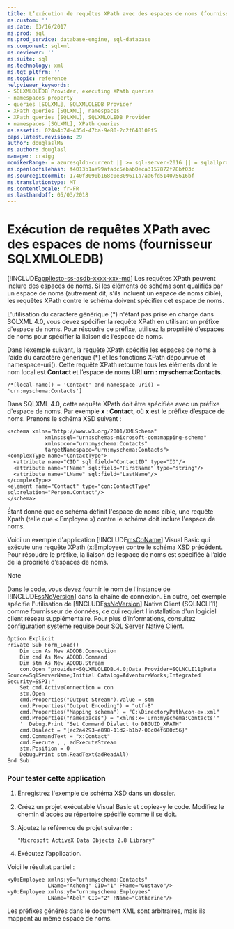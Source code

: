 ```yaml
---
title: L’exécution de requêtes XPath avec des espaces de noms (fournisseur SQLXMLOLEDB) | Documents Microsoft
ms.custom: ''
ms.date: 03/16/2017
ms.prod: sql
ms.prod_service: database-engine, sql-database
ms.component: sqlxml
ms.reviewer: ''
ms.suite: sql
ms.technology: xml
ms.tgt_pltfrm: ''
ms.topic: reference
helpviewer_keywords:
- SQLXMLOLEDB Provider, executing XPath queries
- namespaces property
- queries [SQLXML], SQLXMLOLEDB Provider
- XPath queries [SQLXML], namespaces
- XPath queries [SQLXML], SQLXMLOLEDB Provider
- namespaces [SQLXML], XPath queries
ms.assetid: 024a4b7d-435d-47ba-9e80-2c2f640108f5
caps.latest.revision: 29
author: douglaslMS
ms.author: douglasl
manager: craigg
monikerRange: = azuresqldb-current || >= sql-server-2016 || = sqlallproducts-allversions
ms.openlocfilehash: f4013b1aa99afadc5ebab0eca3157872f78bf03c
ms.sourcegitcommit: 1740f3090b168c0e809611a7aa6fd514075616bf
ms.translationtype: MT
ms.contentlocale: fr-FR
ms.lasthandoff: 05/03/2018
---
```

# <a name="executing-xpath-queries-with-namespaces-sqlxmloledb-provider"></a>Exécution de requêtes XPath avec des espaces de noms (fournisseur SQLXMLOLEDB)
[!INCLUDE[appliesto-ss-asdb-xxxx-xxx-md](../../../includes/appliesto-ss-asdb-xxxx-xxx-md.md)]
  Les requêtes XPath peuvent inclure des espaces de noms. Si les éléments de schéma sont qualifiés par un espace de noms (autrement dit, s'ils incluent un espace de noms cible), les requêtes XPath contre le schéma doivent spécifier cet espace de noms.  
  
 L'utilisation du caractère générique (*) n'étant pas prise en charge dans SQLXML 4.0, vous devez spécifier la requête XPath en utilisant un préfixe d'espace de noms. Pour résoudre ce préfixe, utilisez la propriété d’espaces de noms pour spécifier la liaison de l’espace de noms.  
  
 Dans l’exemple suivant, la requête XPath spécifie les espaces de noms à l’aide du caractère générique (\*) et les fonctions XPath dépourvue et namespace-uri(). Cette requête XPath retourne tous les éléments dont le nom local est **Contact** et l’espace de noms URI **urn : myschema:Contacts**.  
  
```  
/*[local-name() = 'Contact' and namespace-uri() = 'urn:myschema:Contacts']  
```  
  
 Dans SQLXML 4.0, cette requête XPath doit être spécifiée avec un préfixe d'espace de noms. Par exemple **x : Contact**, où **x** est le préfixe d’espace de noms. Prenons le schéma XSD suivant :  
  
```  
<schema xmlns="http://www.w3.org/2001/XMLSchema"  
            xmlns:sql="urn:schemas-microsoft-com:mapping-schema"  
            xmlns:con="urn:myschema:Contacts"  
            targetNamespace="urn:myschema:Contacts">  
<complexType name="ContactType">  
  <attribute name="CID" sql:field="ContactID" type="ID"/>  
  <attribute name="FName" sql:field="FirstName" type="string"/>  
  <attribute name="LName" sql:field="LastName"/>   
</complexType>  
<element name="Contact" type="con:ContactType" sql:relation="Person.Contact"/>  
</schema>  
```  
  
 Étant donné que ce schéma définit l'espace de noms cible, une requête Xpath (telle que « Employee ») contre le schéma doit inclure l'espace de noms.  
  
 Voici un exemple d'application [!INCLUDE[msCoName](../../../includes/msconame-md.md)] Visual Basic qui exécute une requête XPath (x:Employee) contre le schéma XSD précédent. Pour résoudre le préfixe, la liaison de l’espace de noms est spécifiée à l’aide de la propriété d’espaces de noms.  
  
> [!NOTE]  
>  Dans le code, vous devez fournir le nom de l'instance de [!INCLUDE[ssNoVersion](../../../includes/ssnoversion-md.md)] dans la chaîne de connexion. En outre, cet exemple spécifie l'utilisation de [!INCLUDE[ssNoVersion](../../../includes/ssnoversion-md.md)] Native Client (SQLNCLI11) comme fournisseur de données, ce qui requiert l'installation d'un logiciel client réseau supplémentaire. Pour plus d’informations, consultez [configuration système requise pour SQL Server Native Client](../../../relational-databases/native-client/system-requirements-for-sql-server-native-client.md).  
  
```  
Option Explicit  
Private Sub Form_Load()  
    Dim con As New ADODB.Connection  
    Dim cmd As New ADODB.Command  
    Dim stm As New ADODB.Stream  
    con.Open "provider=SQLXMLOLEDB.4.0;Data Provider=SQLNCLI11;Data Source=SqlServerName;Initial Catalog=AdventureWorks;Integrated Security=SSPI;"  
    Set cmd.ActiveConnection = con  
    stm.Open  
    cmd.Properties("Output Stream").Value = stm  
    cmd.Properties("Output Encoding") = "utf-8"  
    cmd.Properties("Mapping schema") = "C:\DirectoryPath\con-ex.xml"  
    cmd.Properties("namespaces") = "xmlns:x='urn:myschema:Contacts'"  
    '  Debug.Print "Set Command Dialect to DBGUID_XPATH"  
    cmd.Dialect = "{ec2a4293-e898-11d2-b1b7-00c04f680c56}"  
    cmd.CommandText = "x:Contact"  
    cmd.Execute , , adExecuteStream   
    stm.Position = 0  
    Debug.Print stm.ReadText(adReadAll)  
End Sub  
```  
  
### <a name="to-test-this-application"></a>Pour tester cette application  
  
1.  Enregistrez l'exemple de schéma XSD dans un dossier.  
  
2.  Créez un projet exécutable Visual Basic et copiez-y le code. Modifiez le chemin d'accès au répertoire spécifié comme il se doit.  
  
3.  Ajoutez la référence de projet suivante :  
  
    ```  
    "Microsoft ActiveX Data Objects 2.8 Library"  
    ```  
  
4.  Exécutez l’application.  
  
 Voici le résultat partiel :  
  
```  
<y0:Employee xmlns:y0="urn:myschema:Contacts"   
             LName="Achong" CID="1" FName="Gustavo"/>  
<y0:Employee xmlns:y0="urn:myschema:Employees"   
             LName="Abel" CID="2" FName="Catherine"/>  
```  
  
 Les préfixes générés dans le document XML sont arbitraires, mais ils mappent au même espace de noms.  
  
  
